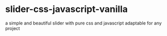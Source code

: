 # slider-css-javascript-vanilla
a simple and beautiful slider with pure css and javascript adaptable for any project
